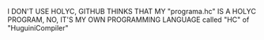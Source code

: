 I DON'T USE HOLYC, GITHUB THINKS THAT MY "programa.hc" IS A HOLYC PROGRAM, NO, IT'S MY OWN PROGRAMMING LANGUAGE called "HC" of "HuguiniCompiler"
